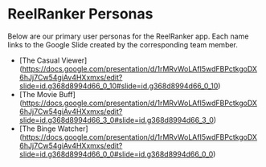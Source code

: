 # ReelRanker Personas

Below are our primary user personas for the ReelRanker app. Each name links to the Google Slide created by the corresponding team member.

- [The Casual Viewer] (https://docs.google.com/presentation/d/1rMRvWoLAfI5wdFBPctkgoDX6hJj7Cw54giAv4HXxmxs/edit?slide=id.g368d8994d66_0_10#slide=id.g368d8994d66_0_10)
- [The Movie Buff] (https://docs.google.com/presentation/d/1rMRvWoLAfI5wdFBPctkgoDX6hJj7Cw54giAv4HXxmxs/edit?slide=id.g368d8994d66_3_0#slide=id.g368d8994d66_3_0)
- [The Binge Watcher] (https://docs.google.com/presentation/d/1rMRvWoLAfI5wdFBPctkgoDX6hJj7Cw54giAv4HXxmxs/edit?slide=id.g368d8994d66_0_0#slide=id.g368d8994d66_0_0)
